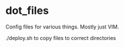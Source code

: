 dot_files
=========

Config files for various things. Mostly just VIM. 

./deploy.sh to copy files to correct directories
